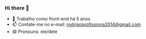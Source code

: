 ### Hi there 👋

- 🔭 Trabalho como front-end há 5 anos
- 📫 Contate-me no e-mail: rodrigoprofissiona2014@gmail.com
- 😄 Pronouns: ele/dele


